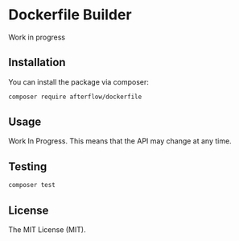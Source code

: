 # Dockerfile Builder

Work in progress

## Installation

You can install the package via composer:

```bash
composer require afterflow/dockerfile
```

## Usage

Work In Progress. This means that the API may change at any time.

## Testing

```bash
composer test
```

## License

The MIT License (MIT).
